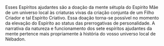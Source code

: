 ﻿Esses Espíritos ajudantes são a doação da mente sétupla do Espírito Mãe de um universo local às criaturas vivas da criação conjunta de um Filho Criador e tal  Espírito Criativo. Essa doação torna-se possível no momento da elevação do Espírito ao status das prerrogativas de personalidade. A narrativa da natureza e funcionamento dos sete espíritos ajudantes da mente pertence mais propriamente à história do vosso universo local de Nébadon.